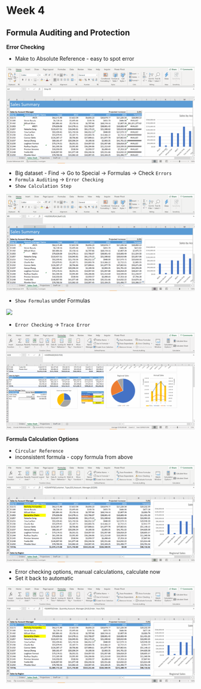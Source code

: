 # Week 4
## Formula Auditing and Protection

**Error Checking**
* Make to Absolute Reference - easy to spot error

![](screenshot/abs-reference.gif)

* Big dataset - Find -> Go to Special -> Formulas -> Check `Errors`
* `Formula Auditing` -> `Error Checking`
* `Show Calculation Step`

![](screenshot/find-errors.gif)

* `Show Formulas` under Formulas

![](screenshot/show-formulas.gif)

* `Error Checking` -> `Trace Error`

![](screenshot/trace-error.gif)

**Formula Calculation Options**
* `Circular Reference`
* inconsistent formula - copy formula from above

![](screenshot/circular-ref-inconsistent-formula.gif)

* Error checking options, manual calculations, calculate now
* Set it back to automatic

![](screenshot/error-checking-options-calculate-now.gif)



